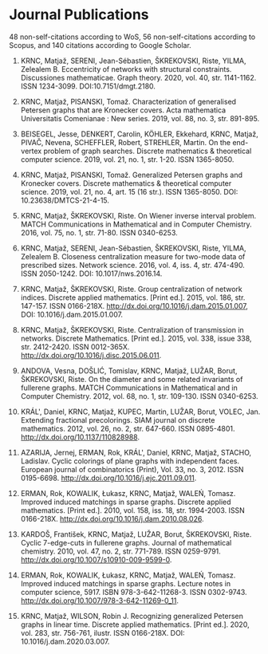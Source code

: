 #  Journal Publications

48 non-self-citations according to WoS, 56 non-self-citations according to Scopus, and 140 citations according to Google Scholar.

1. KRNC, Matjaž, SERENI, Jean-Sébastien, ŠKREKOVSKI, Riste, YILMA, Zelealem
B. Eccentricity of networks with structural constraints. Discussiones
mathematicae. Graph theory. 2020, vol. 40, str. 1141-1162. ISSN 1234-3099.
DOI:10.7151/dmgt.2180.


2. KRNC, Matjaž, PISANSKI, Tomaž. Characterization of generalised Petersen
graphs that are Kronecker covers. Acta mathematica Universitatis Comenianae
: New series. 2019, vol. 88, no. 3, str. 891-895.


3. BEISEGEL, Jesse, DENKERT, Carolin, KÖHLER, Ekkehard, KRNC, Matjaž,
PIVAČ, Nevena, SCHEFFLER, Robert, STREHLER, Martin. On the end-vertex
problem of graph searches. Discrete mathematics & theoretical computer
science. 2019, vol. 21, no. 1, str. 1-20. ISSN 1365-8050.


4. KRNC, Matjaž, PISANSKI, Tomaž. Generalized Petersen graphs and Kronecker
covers. Discrete mathematics & theoretical computer science. 2019, vol. 21,
no. 4, art. 15 (16 str.). ISSN 1365-8050. DOI: 10.23638/DMTCS-21-4-15.


5. KRNC, Matjaž, ŠKREKOVSKI, Riste. On Wiener inverse interval problem.
MATCH Communications in Mathematical and in Computer Chemistry. 2016, vol.
75, no. 1, str. 71-80. ISSN 0340-6253.


6. KRNC, Matjaž, SERENI, Jean-Sébastien, ŠKREKOVSKI, Riste, YILMA, Zelealem
B. Closeness centralization measure for two-mode data of prescribed sizes.
Network science. 2016, vol. 4, iss. 4, str. 474-490. ISSN 2050-1242. DOI:
10.1017/nws.2016.14. 


7. KRNC, Matjaž, ŠKREKOVSKI, Riste. Group centralization of network
indices. Discrete applied mathematics. [Print ed.]. 2015, vol. 186, str.
147-157. ISSN 0166-218X. http://dx.doi.org/10.1016/j.dam.2015.01.007, DOI:
10.1016/j.dam.2015.01.007.


8. KRNC, Matjaž, ŠKREKOVSKI, Riste. Centralization of transmission in
networks. Discrete Mathematics. [Print ed.]. 2015, vol. 338, issue 338,
str. 2412-2420. ISSN 0012-365X.
http://dx.doi.org/10.1016/j.disc.2015.06.011. 


9. ANDOVA, Vesna, DOŠLIĆ, Tomislav, KRNC, Matjaž, LUŽAR, Borut, ŠKREKOVSKI,
Riste. On the diameter and some related invariants of fullerene graphs.
MATCH Communications in Mathematical and in Computer Chemistry. 2012, vol.
68, no. 1, str. 109-130. ISSN 0340-6253.


10. KRÁL', Daniel, KRNC, Matjaž, KUPEC, Martin, LUŽAR, Borut, VOLEC, Jan.
Extending fractional precolorings. SIAM journal on discrete mathematics.
2012, vol. 26, no. 2, str. 647-660. ISSN 0895-4801.
http://dx.doi.org/10.1137/110828988. 


11. AZARIJA, Jernej, ERMAN, Rok, KRÁL', Daniel, KRNC, Matjaž, STACHO,
Ladislav. Cyclic colorings of plane graphs with independent faces. European journal of combinatorics (Print),
Vol. 33, no. 3, 2012. ISSN 0195-6698.
http://dx.doi.org/10.1016/j.ejc.2011.09.011. 



12. ERMAN, Rok, KOWALIK, Łukasz, KRNC, Matjaž, WALEŃ, Tomasz. Improved
induced matchings in sparse graphs. Discrete applied mathematics. [Print
ed.]. 2010, vol. 158, iss. 18, str. 1994-2003. ISSN 0166-218X.
http://dx.doi.org/10.1016/j.dam.2010.08.026.


13. KARDOŠ, František, KRNC, Matjaž, LUŽAR, Borut, ŠKREKOVSKI, Riste.
Cyclic 7-edge-cuts in fullerene graphs. Journal of mathematical chemistry.
2010, vol. 47, no. 2, str. 771-789. ISSN 0259-9791.
http://dx.doi.org/10.1007/s10910-009-9599-0. 


14. ERMAN, Rok, KOWALIK, Łukasz, KRNC, Matjaž, WALEŃ, Tomasz. Improved
induced matchings in sparse graphs. Lecture notes in computer science, 5917. ISBN 978-3-642-11268-3.
ISSN 0302-9743. http://dx.doi.org/10.1007/978-3-642-11269-0_11.


15. KRNC, Matjaž, WILSON, Robin J. Recognizing generalized Petersen graphs
in linear time. Discrete applied mathematics. [Print ed.]. 2020, vol. 283,
str. 756-761, ilustr. ISSN 0166-218X.
DOI: 10.1016/j.dam.2020.03.007. 

